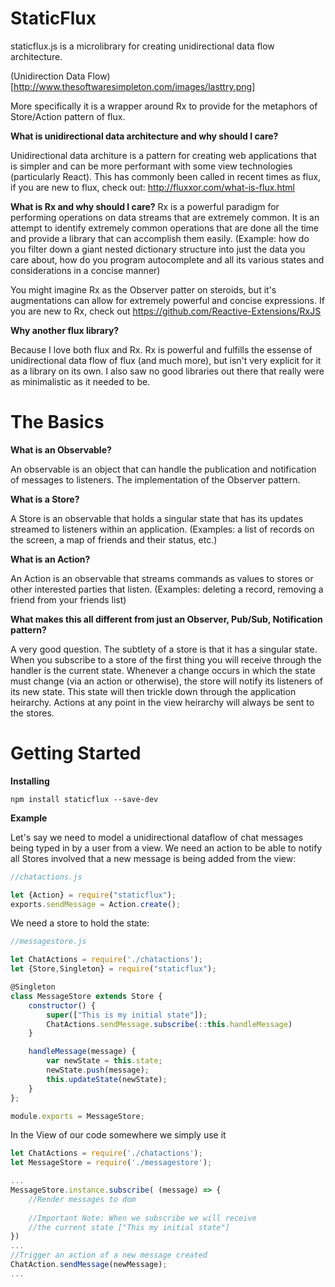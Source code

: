 # StaticFlux

staticflux.js is a microlibrary for creating unidirectional data flow architecture. 

(Unidirection Data Flow)[http://www.thesoftwaresimpleton.com/images/lasttry.png]

More specifically it is a wrapper around Rx to provide for the metaphors of Store/Action pattern of flux.

**What is unidirectional data architecture and why should I care?**

Unidirectional data architure is a pattern for creating web applications that is simpler and can be more performant with some view technologies (particularly React). This has commonly been called in recent times as flux, if you are new to flux, check out: http://fluxxor.com/what-is-flux.html

**What is Rx and why should I care?**
Rx is a powerful paradigm for performing operations on data streams that are extremely common. It is an attempt to identify extremely common operations that are done all the time and provide a library that can accomplish them easily. (Example: how do you filter down a giant nested dictionary structure into just the data you care about, how do you program autocomplete and all its various states and considerations in a concise manner)

You might imagine Rx as the Observer patter on steroids, but it's augmentations can allow for extremely powerful and concise expressions. If you are new to Rx, check out https://github.com/Reactive-Extensions/RxJS 

**Why another flux library?**

Because I love both flux and Rx. Rx is powerful and fulfills the essense of unidirectional data flow of flux (and much more), but isn't very explicit for it as a library on its own. I also saw no good libraries out there that really were as minimalistic as it needed to be.

# The Basics

**What is an Observable?**

An observable is an object that can handle the publication and notification of messages to listeners. The implementation of the Observer pattern.

**What is a Store?**

A Store is an observable that holds a singular state that has its updates streamed to listeners within an application. (Examples: a list of records on the screen, a map of friends and their status, etc.)

**What is an Action?**

An Action is an observable that streams commands as values to stores or other interested parties that listen. (Examples: deleting a record, removing a friend from your friends list)

**What makes this all different from just an Observer, Pub/Sub, Notification pattern?**

A very good question. The subtlety of a store is that it has a singular state. When you subscribe to a store of the first thing you will receive through the handler is the current state. Whenever a change occurs in which the state must change (via an action or otherwise), the store will notify its listeners of its new state. This state will then trickle down through the application heirarchy. Actions at any point in the view heirarchy will always be sent to the stores.

# Getting Started

**Installing**

```
npm install staticflux --save-dev
```

**Example**

Let's say we need to model a unidirectional dataflow of chat messages being typed in by a user from a view. We need an action to be able to notify all Stores involved that a new message is being added from the view:

```javascript
//chatactions.js

let {Action} = require("staticflux");
exports.sendMessage = Action.create();
```

We need a store to hold the state:

```javascript
//messagestore.js

let ChatActions = require('./chatactions');
let {Store,Singleton} = require("staticflux");

@Singleton
class MessageStore extends Store {
    constructor() {
        super(["This is my initial state"]);
        ChatActions.sendMessage.subscribe(::this.handleMessage)
    }

    handleMessage(message) {
        var newState = this.state;
        newState.push(message);
        this.updateState(newState);
    }
};

module.exports = MessageStore;
```

In the View of our code somewhere we simply use it

```javascript
let ChatActions = require('./chatactions');
let MessageStore = require('./messagestore');

...
MessageStore.instance.subscribe( (message) => {
    //Render messages to dom
    
    //Important Note: When we subscribe we will receive 
    //the current state ["This my initial state"]
})
...
//Trigger an action of a new message created
ChatAction.sendMessage(newMessage);
...

```



